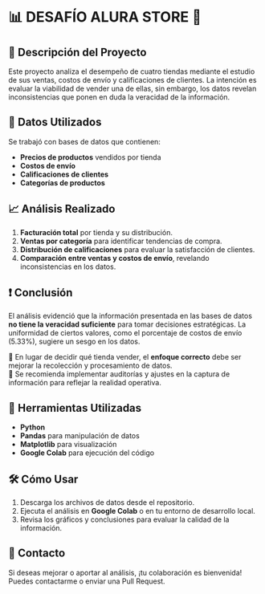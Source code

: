 # 📊 DESAFÍO ALURA STORE 🏪

## 📌 Descripción del Proyecto
Este proyecto analiza el desempeño de cuatro tiendas mediante el estudio de sus ventas, costos de envío y calificaciones de clientes. La intención es evaluar la viabilidad de vender una de ellas, sin embargo, los datos revelan inconsistencias que ponen en duda la veracidad de la información.

## 📂 Datos Utilizados
Se trabajó con bases de datos que contienen:
- **Precios de productos** vendidos por tienda
- **Costos de envío**
- **Calificaciones de clientes**
- **Categorías de productos**

## 📈 Análisis Realizado
1. **Facturación total** por tienda y su distribución.
2. **Ventas por categoría** para identificar tendencias de compra.
3. **Distribución de calificaciones** para evaluar la satisfacción de clientes.
4. **Comparación entre ventas y costos de envío**, revelando inconsistencias en los datos.

## ❗ Conclusión
El análisis evidenció que la información presentada en las bases de datos **no tiene la veracidad suficiente** para tomar decisiones estratégicas. La uniformidad de ciertos valores, como el porcentaje de costos de envío (5.33%), sugiere un sesgo en los datos. 

🔹 En lugar de decidir qué tienda vender, el **enfoque correcto** debe ser mejorar la recolección y procesamiento de datos.  
🔹 Se recomienda implementar auditorías y ajustes en la captura de información para reflejar la realidad operativa.  

## 🚀 Herramientas Utilizadas
- **Python**
- **Pandas** para manipulación de datos
- **Matplotlib** para visualización
- **Google Colab** para ejecución del código

## 🛠 Cómo Usar
1. Descarga los archivos de datos desde el repositorio.
2. Ejecuta el análisis en **Google Colab** o en tu entorno de desarrollo local.
3. Revisa los gráficos y conclusiones para evaluar la calidad de la información.

## 🤝 Contacto
Si deseas mejorar o aportar al análisis, ¡tu colaboración es bienvenida! Puedes contactarme o enviar una Pull Request.

